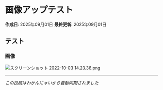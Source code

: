 # 画像アップテスト

**作成日**: 2025年09月01日
**最終更新**: 2025年09月01日

## テスト
### 画像
![スクリーンショット 2022-10-03 14.23.36.png](https://raw.githubusercontent.com/kei2kei/learning-logs/main/learning_logs/images/15/20250901_122846_45.png)

---

*この投稿はわかんにゃいから自動同期されました*
